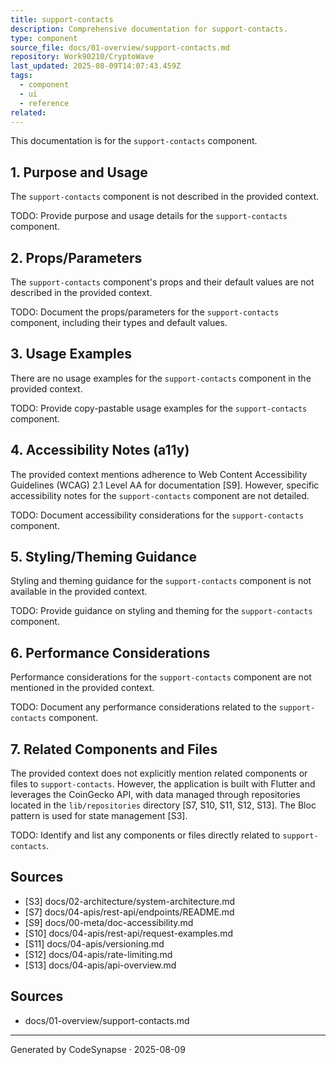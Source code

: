 ```yaml
---
title: support-contacts
description: Comprehensive documentation for support-contacts.
type: component
source_file: docs/01-overview/support-contacts.md
repository: Work90210/CryptoWave
last_updated: 2025-08-09T14:07:43.459Z
tags:
  - component
  - ui
  - reference
related:
---
```

This documentation is for the `support-contacts` component.

## 1. Purpose and Usage

The `support-contacts` component is not described in the provided context.

TODO: Provide purpose and usage details for the `support-contacts` component.

## 2. Props/Parameters

The `support-contacts` component's props and their default values are not described in the provided context.

TODO: Document the props/parameters for the `support-contacts` component, including their types and default values.

## 3. Usage Examples

There are no usage examples for the `support-contacts` component in the provided context.

TODO: Provide copy-pastable usage examples for the `support-contacts` component.

## 4. Accessibility Notes (a11y)

The provided context mentions adherence to Web Content Accessibility Guidelines (WCAG) 2.1 Level AA for documentation [S9]. However, specific accessibility notes for the `support-contacts` component are not detailed.

TODO: Document accessibility considerations for the `support-contacts` component.

## 5. Styling/Theming Guidance

Styling and theming guidance for the `support-contacts` component is not available in the provided context.

TODO: Provide guidance on styling and theming for the `support-contacts` component.

## 6. Performance Considerations

Performance considerations for the `support-contacts` component are not mentioned in the provided context.

TODO: Document any performance considerations related to the `support-contacts` component.

## 7. Related Components and Files

The provided context does not explicitly mention related components or files to `support-contacts`. However, the application is built with Flutter and leverages the CoinGecko API, with data managed through repositories located in the `lib/repositories` directory [S7, S10, S11, S12, S13]. The Bloc pattern is used for state management [S3].

TODO: Identify and list any components or files directly related to `support-contacts`.

## Sources

*   [S3] docs/02-architecture/system-architecture.md
*   [S7] docs/04-apis/rest-api/endpoints/README.md
*   [S9] docs/00-meta/doc-accessibility.md
*   [S10] docs/04-apis/rest-api/request-examples.md
*   [S11] docs/04-apis/versioning.md
*   [S12] docs/04-apis/rate-limiting.md
*   [S13] docs/04-apis/api-overview.md

## Sources
- docs/01-overview/support-contacts.md

---
Generated by CodeSynapse · 2025-08-09